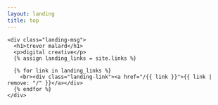 ```yaml
---
layout: landing
title: top
---
```


<div id="content">
  <div class="landing">

    <div class="landing-msg">
      <h1>trevor malard</h1>
      <p>digital creative</p>
      {% assign landing_links = site.links %}

      {% for link in landing_links %}
        <br><div class="landing-link"><a href="/{{ link }}">{{ link | remove: "/" }}</a></div>
      {% endfor %}
    </div>

  </div>
</div>
